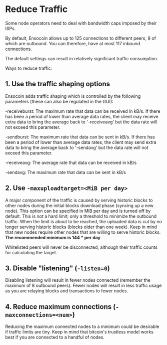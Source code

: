 Reduce Traffic
==============

Some node operators need to deal with bandwidth caps imposed by their ISPs.

By default, Ensocoin allows up to 125 connections to different peers,
8 of which are outbound. You can therefore, have at most 117 inbound connections.

The default settings can result in relatively significant traffic consumption.

Ways to reduce traffic:

## 1. Use the traffic shaping options

Ensocoin adds traffic shaping which is controlled by the following
parameters (these can also be regulated in the GUI):

  -receiveburst: The maximum rate that data can be received in kB/s.
       If there has been a period of lower than average data rates,
       the client may receive extra data to bring the average back to
       '-receiveavg' but the data rate will not exceed this parameter.

  -sendburst: The maximum rate that data can be sent in kB/s.
       If there has been a period of lower than average data rates,
       the client may send extra data to bring the average back to
       '-sendavg' but the data rate will not exceed this parameter.

  -receiveavg: The average rate that data can be received in kB/s

  -sendavg: The maximum rate that data can be sent in kB/s

## 2. Use `-maxuploadtarget=<MiB per day>`

A major component of the traffic is caused by serving historic blocks to other nodes
during the initial blocks download phase (syncing up a new node).
This option can be specified in MiB per day and is turned off by default.
This is *not* a hard limit; only a threshold to minimize the outbound
traffic. When the limit is about to be reached, the uploaded data is cut by no
longer serving historic blocks (blocks older than one week).
Keep in mind that new nodes require other nodes that are willing to serve
historic blocks. **The recommended minimum is 144 * <excessive block size> per day**

Whitelisted peers will never be disconnected, although their traffic counts for
calculating the target.

## 3. Disable "listening" (`-listen=0`)

Disabling listening will result in fewer nodes connected (remember the maximum of 8
outbound peers). Fewer nodes will result in less traffic usage as you are relaying
blocks and transactions to fewer nodes.

## 4. Reduce maximum connections (`-maxconnections=<num>`)

Reducing the maximum connected nodes to a minimum could be desirable if traffic
limits are tiny. Keep in mind that bitcoin's trustless model works best if you are
connected to a handful of nodes.
